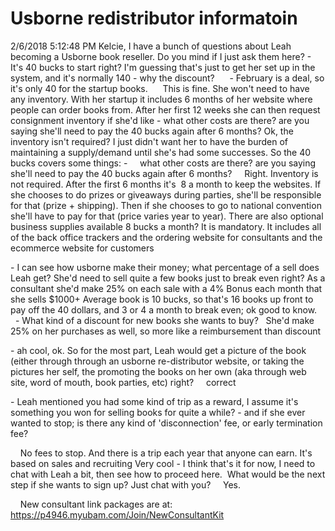 # Usborne redistributor informatoin

2/6/2018 5:12:48 PM
Kelcie, I have a bunch of questions about Leah becoming a Usborne book reseller. Do you mind if I just ask them here?
\- It's 40 bucks to start right? I'm guessing that's just to get her set up in the system, and it's normally 140 - why the discount?
     - February is a deal, so it's only 40 for the startup books.
     This is fine. She won't need to have any inventory. With her startup it includes 6 months of her website where people can order books from. After her first 12 weeks she can then request consignment inventory if she'd like
\- what other costs are there? are you saying she'll need to pay the 40 bucks again after 6 months?
Ok, the inventory isn't required? I just didn't want her to have the burden of maintaining a supply/demand until she's had some successes. So the 40 bucks covers some things: -
    what other costs are there? are you saying she'll need to pay the 40 bucks again after 6 months?
    Right. Inventory is not required. After the first 6 months it's  8 a month to keep the websites. If she chooses to do prizes or giveaways during parties, she'll be responsible for that (prize + shipping). Then if she chooses to go to national convention she'll have to pay for that (price varies year to year). There are also optional business supplies available
8 bucks a month?
It is mandatory. It includes all of the back office trackers and the ordering
website for consultants and the ecommerce website for customers

\- I can see how usborne make their money; what percentage of a sell does Leah get? She'd need to sell quite a few books just to break even right?
As a consultant she'd make 25% on each sale with a 4% Bonus each month that she sells $1000+
Average book is 10 bucks, so that's 16 books up front to pay off the 40 dollars, and 3 or 4 a month to break even; ok good to know.
  - What kind of a discount for new books she wants to buy?
  She'd make 25% on her purchases as well, so more like a reimbursement than discount

\- ah cool, ok. So for the most part, Leah would get a picture of the book (either through through an usborne re-distributor website, or taking the pictures her self, the promoting the books on her own (aka through web site, word of mouth, book parties, etc) right?
    correct

\- Leah mentioned you had some kind of trip as a reward, I assume it's something you won for selling books for quite a while?
\- and if she ever wanted to stop; is there any kind of 'disconnection' fee, or early termination fee?

    No fees to stop. And there is a trip each year that anyone can earn. It's based on sales and recruiting
Very cool - I think that's it for now, I need to chat with Leah a bit, then see how to proceed here.  What would be the next step if she wants to sign up? Just chat with you?
    Yes.

    New consultant link packages are at:
<https://p4946.myubam.com/Join/NewConsultantKit>
